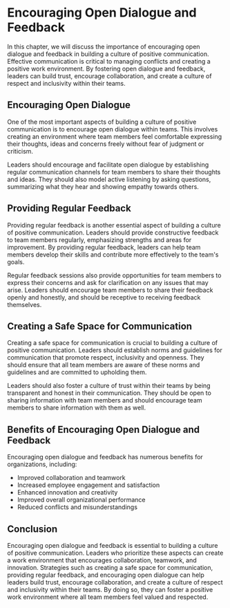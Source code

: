 # Encouraging Open Dialogue and Feedback

In this chapter, we will discuss the importance of encouraging open dialogue and feedback in building a culture of positive communication. Effective communication is critical to managing conflicts and creating a positive work environment. By fostering open dialogue and feedback, leaders can build trust, encourage collaboration, and create a culture of respect and inclusivity within their teams.

Encouraging Open Dialogue
-------------------------

One of the most important aspects of building a culture of positive communication is to encourage open dialogue within teams. This involves creating an environment where team members feel comfortable expressing their thoughts, ideas and concerns freely without fear of judgment or criticism.

Leaders should encourage and facilitate open dialogue by establishing regular communication channels for team members to share their thoughts and ideas. They should also model active listening by asking questions, summarizing what they hear and showing empathy towards others.

Providing Regular Feedback
--------------------------

Providing regular feedback is another essential aspect of building a culture of positive communication. Leaders should provide constructive feedback to team members regularly, emphasizing strengths and areas for improvement. By providing regular feedback, leaders can help team members develop their skills and contribute more effectively to the team's goals.

Regular feedback sessions also provide opportunities for team members to express their concerns and ask for clarification on any issues that may arise. Leaders should encourage team members to share their feedback openly and honestly, and should be receptive to receiving feedback themselves.

Creating a Safe Space for Communication
---------------------------------------

Creating a safe space for communication is crucial to building a culture of positive communication. Leaders should establish norms and guidelines for communication that promote respect, inclusivity and openness. They should ensure that all team members are aware of these norms and guidelines and are committed to upholding them.

Leaders should also foster a culture of trust within their teams by being transparent and honest in their communication. They should be open to sharing information with team members and should encourage team members to share information with them as well.

Benefits of Encouraging Open Dialogue and Feedback
--------------------------------------------------

Encouraging open dialogue and feedback has numerous benefits for organizations, including:

* Improved collaboration and teamwork
* Increased employee engagement and satisfaction
* Enhanced innovation and creativity
* Improved overall organizational performance
* Reduced conflicts and misunderstandings

Conclusion
----------

Encouraging open dialogue and feedback is essential to building a culture of positive communication. Leaders who prioritize these aspects can create a work environment that encourages collaboration, teamwork, and innovation. Strategies such as creating a safe space for communication, providing regular feedback, and encouraging open dialogue can help leaders build trust, encourage collaboration, and create a culture of respect and inclusivity within their teams. By doing so, they can foster a positive work environment where all team members feel valued and respected.


